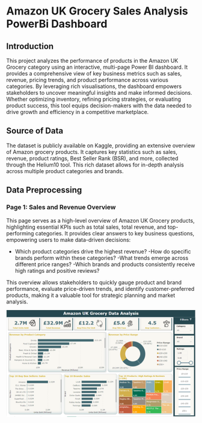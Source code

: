 # Amazon UK Grocery Sales Analysis PowerBi Dashboard
## Introduction
This project analyzes the performance of products in the Amazon UK Grocery category using an interactive, multi-page Power BI dashboard. It provides a comprehensive view of key business metrics such as sales, revenue, pricing trends, and product performance across various categories. By leveraging rich visualisations, the dashboard empowers stakeholders to uncover meaningful insights and make informed decisions. Whether optimizing inventory, refining pricing strategies, or evaluating product success, this tool equips decision-makers with the data needed to drive growth and efficiency in a competitive marketplace.
## Source of Data
The dataset is publicly available on Kaggle, providing an extensive overview of Amazon grocery products. It captures key statistics such as sales, revenue, product ratings, Best Seller Rank (BSR), and more, collected through the Helium10 tool. This rich dataset allows for in-depth analysis across multiple product categories and brands.
## Data Preprocessing

### Page 1: Sales and Revenue Overview
This page serves as a high-level overview of Amazon UK Grocery products, highlighting essential KPIs such as total sales, total revenue, and top-performing categories. It provides clear answers to key business questions, empowering users to make data-driven decisions:

- Which product categories drive the highest revenue?
-How do specific brands perform within these categories?
-What trends emerge across different price ranges?
-Which brands and products consistently receive high ratings and positive reviews?

This overview allows stakeholders to quickly gauge product and brand performance, evaluate price-driven trends, and identify customer-preferred products, making it a valuable tool for strategic planning and market analysis.

  
![Alt text](./Dashboard_images/Overview.png)
